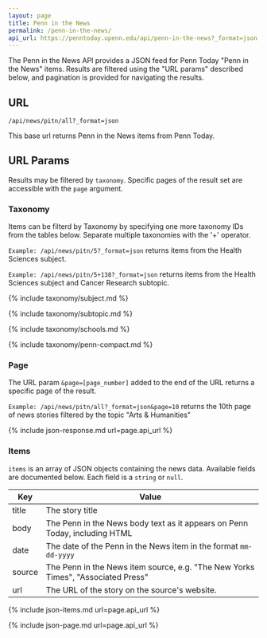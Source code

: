 ```yaml
---
layout: page
title: Penn in the News
permalink: /penn-in-the-news/
api_url: https://penntoday.upenn.edu/api/penn-in-the-news?_format=json
---
```


The Penn in the News API provides a JSON feed for Penn Today "Penn in the News" items. Results are filtered using the "URL params" described below, and pagination is provided for navigating the results.

## URL

`/api/news/pitn/all?_format=json`  

This base url returns Penn in the News items from Penn Today.
  
## URL Params

Results may be filtered by `taxonomy`. Specific pages of the result set are accessible with the `page` argument.

### Taxonomy

Items can be filterd by Taxonomy by specifying one more taxonomy IDs from the tables below. Separate multiple taxonomies with the '+' operator. 

`Example: /api/news/pitn/5?_format=json` returns items from the Health Sciences subject.

`Example: /api/news/pitn/5+138?_format=json` returns items from the Health Sciences subject and Cancer Research subtopic. 


{% include taxonomy/subject.md %}

{% include taxonomy/subtopic.md %}

{% include taxonomy/schools.md %}

{% include taxonomy/penn-compact.md %}

### Page

The URL param `&page=[page_number]` added to the end of the URL returns a specific page of the result.

`Example: /api/news/pitn/all?_format=json&page=10` returns the 10th page of news stories filtered by the topic "Arts & Humanities"

{% include json-response.md url=page.api_url %}

### Items

`items` is an array of JSON objects containing the news data. Available fields are documented below. Each field is a `string` or `null`.

Key|Value
---|---
title|The story title
body|The Penn in the News body text as it appears on Penn Today, including HTML
date|The date of the Penn in the News item in the format `mm-dd-yyyy`
source|The Penn in the News item source, e.g. "The New Yorks Times", "Associated Press"
url|The URL of the story on the source's website.

{% include json-items.md url=page.api_url %}

{% include json-page.md url=page.api_url %}

